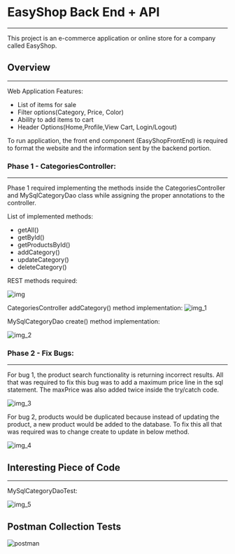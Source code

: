 # EasyShop Back End + API
___
This project is an e-commerce application or online store for a company called
EasyShop. 
## Overview
___
Web Application Features:
* List of items for sale
* Filter options(Category, Price, Color)
* Ability to add items to cart
* Header Options(Home,Profile,View Cart, Login/Logout)

To run application, the front end component (EasyShopFrontEnd) is required to format the website 
and the information sent by the backend portion.


### Phase 1 -  CategoriesController:
___
Phase 1 required implementing the methods inside the CategoriesController 
and MySqlCategoryDao class while assigning the proper annotations to the controller. 

List of implemented methods:
* getAll()
* getById()
* getProductsById()
* addCategory()
* updateCategory()
* deleteCategory()

REST methods required:

![img](https://github.com/CristiSavca/EasyShop/assets/58373811/c5c4c009-4dc4-4c06-82b8-21dbe7ef26df)

CategoriesController addCategory() method implementation:
![img_1](https://github.com/CristiSavca/EasyShop/assets/58373811/4a11608b-87b3-425b-b152-2f5216efa44c)

MySqlCategoryDao create() method implementation:

![img_2](https://github.com/CristiSavca/EasyShop/assets/58373811/ec3f1eff-a2ce-49b2-93b7-17248cb1a5aa)

### Phase 2 -  Fix Bugs:
___

For bug 1, the product search functionality is returning incorrect results.
All that was required to fix this bug was to add a maximum price line in 
the sql statement. The maxPrice was also added twice inside the try/catch code.

![img_3](https://github.com/CristiSavca/EasyShop/assets/58373811/ce4c9a02-96da-4b42-ad9e-9d4170b19aaf)

For bug 2, products would be duplicated because instead of updating the product,
a new product would be added to the database. To fix this all that was required was to
change create to update in below method.

![img_4](https://github.com/CristiSavca/EasyShop/assets/58373811/e6bf18b4-4a2c-4d19-ba25-bedc4526d258)

## Interesting Piece of Code
___

MySqlCategoryDaoTest:

![img_5](https://github.com/CristiSavca/EasyShop/assets/58373811/c0395841-c05a-4f05-a1a3-2dd0f5c82209)

## Postman Collection Tests

![postman](https://github.com/CristiSavca/EasyShop/assets/58373811/87f317bd-5cf5-439e-895d-a72c8dd96420)
